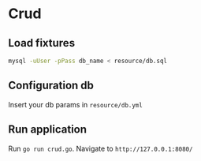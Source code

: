 # Crud

## Load fixtures
```bash 
mysql -uUser -pPass db_name < resource/db.sql
```

## Configuration db
Insert your db params in `resource/db.yml`

## Run application
Run `go run crud.go`. Navigate to `http://127.0.0.1:8080/`

